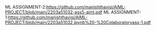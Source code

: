 ML ASSIGNMENT-2:https://github.com/manishthavisi/AIML-PROJECT/blob/main/2203a51032-ass5-aiml.pdf
ML ASSIGNMENT-1:https://github.com/manishthavisi/AIML-PROJECT/blob/main/2203a51032.ipynb%20-%20Colaboratoryass-1.pdf
